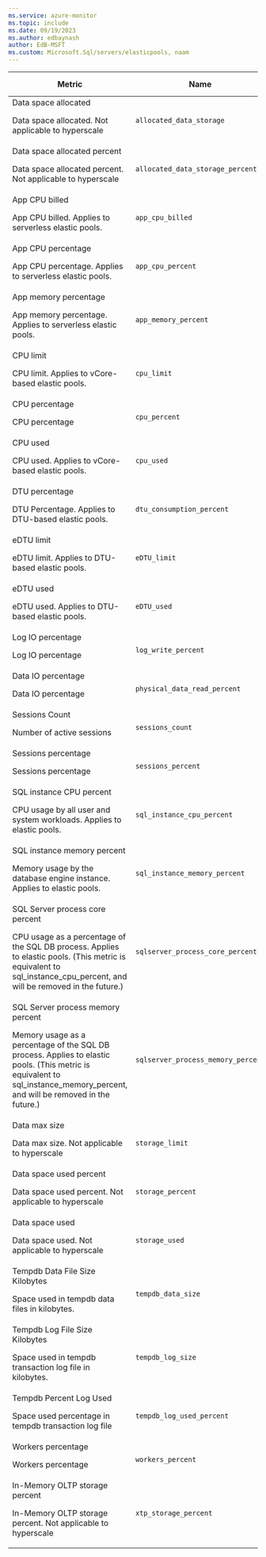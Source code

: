 ```yaml
---
ms.service: azure-monitor
ms.topic: include
ms.date: 09/19/2023
ms.author: edbaynash
author: EdB-MSFT
ms.custom: Microsoft.Sql/servers/elasticpools, naam
---
```

  
  
|Metric|Name|Unit|Aggregation|Dimensions|Time Grains|DS Export|
|---|---|---|---|---|---|---|
|Data space allocated<p><p>Data space allocated. Not applicable to hyperscale |`allocated_data_storage` |Bytes |Average, Maximum, Minimum |No Dimensions|PT1M |Yes|
|Data space allocated percent<p><p>Data space allocated percent. Not applicable to hyperscale |`allocated_data_storage_percent` |Percent |Average, Maximum, Minimum |No Dimensions|PT1M |Yes|
|App CPU billed<p><p>App CPU billed. Applies to serverless elastic pools. |`app_cpu_billed` |Count |Total |No Dimensions|PT1M |Yes|
|App CPU percentage<p><p>App CPU percentage. Applies to serverless elastic pools. |`app_cpu_percent` |Percent |Average, Maximum, Minimum |No Dimensions|PT1M |Yes|
|App memory percentage<p><p>App memory percentage. Applies to serverless elastic pools. |`app_memory_percent` |Percent |Average, Maximum, Minimum |No Dimensions|PT1M |Yes|
|CPU limit<p><p>CPU limit. Applies to vCore-based elastic pools. |`cpu_limit` |Count |Average, Maximum, Minimum |No Dimensions|PT1M |Yes|
|CPU percentage<p><p>CPU percentage |`cpu_percent` |Percent |Average, Maximum, Minimum |No Dimensions|PT1M |Yes|
|CPU used<p><p>CPU used. Applies to vCore-based elastic pools. |`cpu_used` |Count |Average, Maximum, Minimum |No Dimensions|PT1M |Yes|
|DTU percentage<p><p>DTU Percentage. Applies to DTU-based elastic pools. |`dtu_consumption_percent` |Percent |Average, Maximum, Minimum |No Dimensions|PT1M |Yes|
|eDTU limit<p><p>eDTU limit. Applies to DTU-based elastic pools. |`eDTU_limit` |Count |Average, Maximum, Minimum |No Dimensions|PT1M |Yes|
|eDTU used<p><p>eDTU used. Applies to DTU-based elastic pools. |`eDTU_used` |Count |Average, Maximum, Minimum |No Dimensions|PT1M |Yes|
|Log IO percentage<p><p>Log IO percentage |`log_write_percent` |Percent |Average, Maximum, Minimum |No Dimensions|PT1M |Yes|
|Data IO percentage<p><p>Data IO percentage |`physical_data_read_percent` |Percent |Average, Maximum, Minimum |No Dimensions|PT1M |Yes|
|Sessions Count<p><p>Number of active sessions |`sessions_count` |Count |Average, Maximum, Minimum |No Dimensions|PT1M |Yes|
|Sessions percentage<p><p>Sessions percentage |`sessions_percent` |Percent |Average, Maximum, Minimum |No Dimensions|PT1M |Yes|
|SQL instance CPU percent<p><p>CPU usage by all user and system workloads. Applies to elastic pools. |`sql_instance_cpu_percent` |Percent |Average, Maximum, Minimum |No Dimensions|PT1M |Yes|
|SQL instance memory percent<p><p>Memory usage by the database engine instance. Applies to elastic pools. |`sql_instance_memory_percent` |Percent |Average, Maximum, Minimum |No Dimensions|PT1M |Yes|
|SQL Server process core percent<p><p>CPU usage as a percentage of the SQL DB process. Applies to elastic pools. (This metric is equivalent to sql_instance_cpu_percent, and will be removed in the future.) |`sqlserver_process_core_percent` |Percent |Average, Maximum, Minimum |No Dimensions|PT1M |Yes|
|SQL Server process memory percent<p><p>Memory usage as a percentage of the SQL DB process. Applies to elastic pools. (This metric is equivalent to sql_instance_memory_percent, and will be removed in the future.) |`sqlserver_process_memory_percent` |Percent |Average, Maximum, Minimum |No Dimensions|PT1M |Yes|
|Data max size<p><p>Data max size. Not applicable to hyperscale |`storage_limit` |Bytes |Average, Maximum, Minimum |No Dimensions|PT1M |Yes|
|Data space used percent<p><p>Data space used percent. Not applicable to hyperscale |`storage_percent` |Percent |Average, Maximum, Minimum |No Dimensions|PT1M |Yes|
|Data space used<p><p>Data space used. Not applicable to hyperscale |`storage_used` |Bytes |Average, Maximum, Minimum |No Dimensions|PT1M |Yes|
|Tempdb Data File Size Kilobytes<p><p>Space used in tempdb data files in kilobytes. |`tempdb_data_size` |Count |Average, Maximum, Minimum |No Dimensions|PT1M |Yes|
|Tempdb Log File Size Kilobytes<p><p>Space used in tempdb transaction log file in kilobytes. |`tempdb_log_size` |Count |Average, Maximum, Minimum |No Dimensions|PT1M |Yes|
|Tempdb Percent Log Used<p><p>Space used percentage in tempdb transaction log file |`tempdb_log_used_percent` |Percent |Average, Maximum, Minimum |No Dimensions|PT1M |Yes|
|Workers percentage<p><p>Workers percentage |`workers_percent` |Percent |Average, Maximum, Minimum |No Dimensions|PT1M |Yes|
|In-Memory OLTP storage percent<p><p>In-Memory OLTP storage percent. Not applicable to hyperscale |`xtp_storage_percent` |Percent |Average, Maximum, Minimum |No Dimensions|PT1M |Yes|
